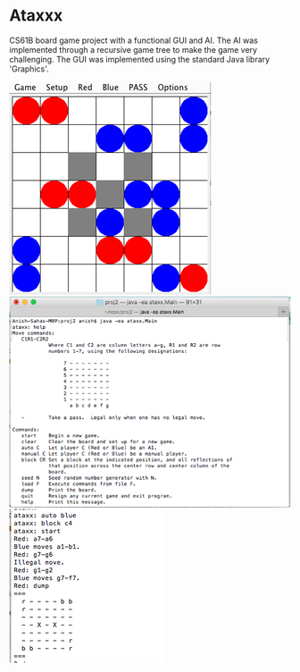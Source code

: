# Ataxxx
CS61B board game project with a functional GUI and AI. 
The AI was implemented through a recursive game tree to make 
the game very challenging. The GUI was implemented using 
the standard Java library 'Graphics'.

![Alt text](sampleAtaxxx.png)
![Alt text](sampleAtaxxxHelp.png)
![Alt text](sampleAtaxxxAI.png)
